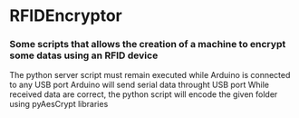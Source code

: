 # RFIDEncryptor

### Some scripts that allows the creation of a machine to encrypt some datas using an RFID device

The python server script must remain executed while Arduino is connected to any USB port
Arduino will send serial data throught USB port
While received data are correct, the python script will encode the given folder using pyAesCrypt libraries

